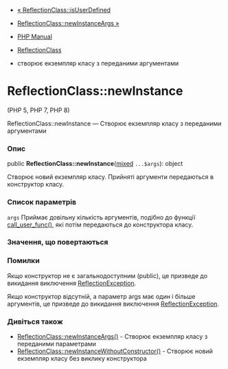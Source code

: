 - [«
ReflectionClass::isUserDefined](reflectionclass.isuserdefined.md)
- [ReflectionClass::newInstanceArgs
»](reflectionclass.newinstanceargs.md)

- [PHP Manual](index.md)
- [ReflectionClass](class.reflectionclass.md)
- створює екземпляр класу з переданими аргументами

# ReflectionClass::newInstance

(PHP 5, PHP 7, PHP 8)

ReflectionClass::newInstance — Створює екземпляр класу з переданими
аргументами

### Опис

public
**ReflectionClass::newInstance**([mixed](language.types.declarations.md#language.types.declarations.mixed)
`...$args`): object

Створює новий екземпляр класу. Прийняті аргументи передаються в
конструктор класу.

### Список параметрів

`args`
Приймає довільну кількість аргументів, подібно до функції
[call_user_func()](function.call-user-func.md), які потім
передаються до конструктора класу.

### Значення, що повертаються

### Помилки

Якщо конструктор не є загальнодоступним (public), це призведе до
викидання виключення
[ReflectionException](class.reflectionexception.md).

Якщо конструктор відсутній, а параметр args має один і більше
аргументів, це призведе до викидання виключення
[ReflectionException](class.reflectionexception.md).

### Дивіться також

- [ReflectionClass::newInstanceArgs()](reflectionclass.newinstanceargs.md) -
Створює екземпляр класу з переданими параметрами
- [ReflectionClass::newInstanceWithoutConstructor()](reflectionclass.newinstancewithoutconstructor.md) -
Створює новий екземпляр класу без виклику конструктора
